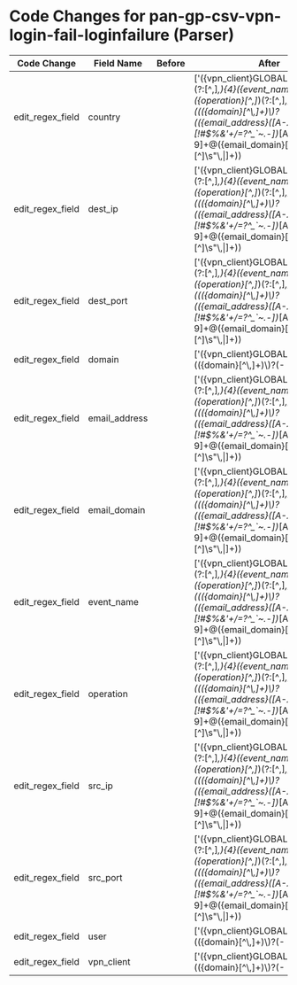 # Code Changes for pan-gp-csv-vpn-login-fail-loginfailure (Parser)

| Code Change | Field Name | Before | After |
|-------------|------------|--------|-------|
| edit_regex_field | country |  | ['({vpn_client}GLOBALPROTECT),(?:[^,]*,){4}({event_name}[^,]+)?,({operation}[^,]*)(?:[^,]*,){3}((({domain}[^\\,]+)\\)?(({email_address}([A-Za-z0-9]+[!#$%&\'+\/=?^_`~.-])*[A-Za-z0-9]+@({email_domain}[^\]\s"\\,\|]+\.[^\]\s"\\,\|]+))|(pre-logon|\.{3}|(-|na|({user}[\w\.\-]{1,40}\$?)))))?,({country}[^,]+)?,[^,]*,(|({src_ip}((([0-9a-fA-F.]{0,4}):{1,2}){1,7}([0-9a-fA-F]){0,4})|(((25[0-5]|(2[0-4]|1\d|[0-9]|)\d)\.?\b){4}))(:({src_port}\d+))?),[^,]*,(|0\.0\.0\.0|({dest_ip}((([0-9a-fA-F.]{0,4}):{1,2}){1,7}([0-9a-fA-F]){0,4})|(((25[0-5]|(2[0-4]|1\d|[0-9]|)\d)\.?\b){4}))(:({dest_port}\d+))?),'] |
| edit_regex_field | dest_ip |  | ['({vpn_client}GLOBALPROTECT),(?:[^,]*,){4}({event_name}[^,]+)?,({operation}[^,]*)(?:[^,]*,){3}((({domain}[^\\,]+)\\)?(({email_address}([A-Za-z0-9]+[!#$%&\'+\/=?^_`~.-])*[A-Za-z0-9]+@({email_domain}[^\]\s"\\,\|]+\.[^\]\s"\\,\|]+))|(pre-logon|\.{3}|(-|na|({user}[\w\.\-]{1,40}\$?)))))?,({country}[^,]+)?,[^,]*,(|({src_ip}((([0-9a-fA-F.]{0,4}):{1,2}){1,7}([0-9a-fA-F]){0,4})|(((25[0-5]|(2[0-4]|1\d|[0-9]|)\d)\.?\b){4}))(:({src_port}\d+))?),[^,]*,(|0\.0\.0\.0|({dest_ip}((([0-9a-fA-F.]{0,4}):{1,2}){1,7}([0-9a-fA-F]){0,4})|(((25[0-5]|(2[0-4]|1\d|[0-9]|)\d)\.?\b){4}))(:({dest_port}\d+))?),'] |
| edit_regex_field | dest_port |  | ['({vpn_client}GLOBALPROTECT),(?:[^,]*,){4}({event_name}[^,]+)?,({operation}[^,]*)(?:[^,]*,){3}((({domain}[^\\,]+)\\)?(({email_address}([A-Za-z0-9]+[!#$%&\'+\/=?^_`~.-])*[A-Za-z0-9]+@({email_domain}[^\]\s"\\,\|]+\.[^\]\s"\\,\|]+))|(pre-logon|\.{3}|(-|na|({user}[\w\.\-]{1,40}\$?)))))?,({country}[^,]+)?,[^,]*,(|({src_ip}((([0-9a-fA-F.]{0,4}):{1,2}){1,7}([0-9a-fA-F]){0,4})|(((25[0-5]|(2[0-4]|1\d|[0-9]|)\d)\.?\b){4}))(:({src_port}\d+))?),[^,]*,(|0\.0\.0\.0|({dest_ip}((([0-9a-fA-F.]{0,4}):{1,2}){1,7}([0-9a-fA-F]){0,4})|(((25[0-5]|(2[0-4]|1\d|[0-9]|)\d)\.?\b){4}))(:({dest_port}\d+))?),'] |
| edit_regex_field | domain |  | ['({vpn_client}GLOBALPROTECT),"+(({domain}[^\\,]+)\\)?(-|na|({user}[\w\.\-\!\#\^\~]{1,40}\$?))"+,', '({vpn_client}GLOBALPROTECT),(?:[^,]*,){4}({event_name}[^,]+)?,({operation}[^,]*)(?:[^,]*,){3}((({domain}[^\\,]+)\\)?(({email_address}([A-Za-z0-9]+[!#$%&\'+\/=?^_`~.-])*[A-Za-z0-9]+@({email_domain}[^\]\s"\\,\|]+\.[^\]\s"\\,\|]+))|(pre-logon|\.{3}|(-|na|({user}[\w\.\-]{1,40}\$?)))))?,({country}[^,]+)?,[^,]*,(|({src_ip}((([0-9a-fA-F.]{0,4}):{1,2}){1,7}([0-9a-fA-F]){0,4})|(((25[0-5]|(2[0-4]|1\d|[0-9]|)\d)\.?\b){4}))(:({src_port}\d+))?),[^,]*,(|0\.0\.0\.0|({dest_ip}((([0-9a-fA-F.]{0,4}):{1,2}){1,7}([0-9a-fA-F]){0,4})|(((25[0-5]|(2[0-4]|1\d|[0-9]|)\d)\.?\b){4}))(:({dest_port}\d+))?),'] |
| edit_regex_field | email_address |  | ['({vpn_client}GLOBALPROTECT),(?:[^,]*,){4}({event_name}[^,]+)?,({operation}[^,]*)(?:[^,]*,){3}((({domain}[^\\,]+)\\)?(({email_address}([A-Za-z0-9]+[!#$%&\'+\/=?^_`~.-])*[A-Za-z0-9]+@({email_domain}[^\]\s"\\,\|]+\.[^\]\s"\\,\|]+))|(pre-logon|\.{3}|(-|na|({user}[\w\.\-]{1,40}\$?)))))?,({country}[^,]+)?,[^,]*,(|({src_ip}((([0-9a-fA-F.]{0,4}):{1,2}){1,7}([0-9a-fA-F]){0,4})|(((25[0-5]|(2[0-4]|1\d|[0-9]|)\d)\.?\b){4}))(:({src_port}\d+))?),[^,]*,(|0\.0\.0\.0|({dest_ip}((([0-9a-fA-F.]{0,4}):{1,2}){1,7}([0-9a-fA-F]){0,4})|(((25[0-5]|(2[0-4]|1\d|[0-9]|)\d)\.?\b){4}))(:({dest_port}\d+))?),'] |
| edit_regex_field | email_domain |  | ['({vpn_client}GLOBALPROTECT),(?:[^,]*,){4}({event_name}[^,]+)?,({operation}[^,]*)(?:[^,]*,){3}((({domain}[^\\,]+)\\)?(({email_address}([A-Za-z0-9]+[!#$%&\'+\/=?^_`~.-])*[A-Za-z0-9]+@({email_domain}[^\]\s"\\,\|]+\.[^\]\s"\\,\|]+))|(pre-logon|\.{3}|(-|na|({user}[\w\.\-]{1,40}\$?)))))?,({country}[^,]+)?,[^,]*,(|({src_ip}((([0-9a-fA-F.]{0,4}):{1,2}){1,7}([0-9a-fA-F]){0,4})|(((25[0-5]|(2[0-4]|1\d|[0-9]|)\d)\.?\b){4}))(:({src_port}\d+))?),[^,]*,(|0\.0\.0\.0|({dest_ip}((([0-9a-fA-F.]{0,4}):{1,2}){1,7}([0-9a-fA-F]){0,4})|(((25[0-5]|(2[0-4]|1\d|[0-9]|)\d)\.?\b){4}))(:({dest_port}\d+))?),'] |
| edit_regex_field | event_name |  | ['({vpn_client}GLOBALPROTECT),(?:[^,]*,){4}({event_name}[^,]+)?,({operation}[^,]*)(?:[^,]*,){3}((({domain}[^\\,]+)\\)?(({email_address}([A-Za-z0-9]+[!#$%&\'+\/=?^_`~.-])*[A-Za-z0-9]+@({email_domain}[^\]\s"\\,\|]+\.[^\]\s"\\,\|]+))|(pre-logon|\.{3}|(-|na|({user}[\w\.\-]{1,40}\$?)))))?,({country}[^,]+)?,[^,]*,(|({src_ip}((([0-9a-fA-F.]{0,4}):{1,2}){1,7}([0-9a-fA-F]){0,4})|(((25[0-5]|(2[0-4]|1\d|[0-9]|)\d)\.?\b){4}))(:({src_port}\d+))?),[^,]*,(|0\.0\.0\.0|({dest_ip}((([0-9a-fA-F.]{0,4}):{1,2}){1,7}([0-9a-fA-F]){0,4})|(((25[0-5]|(2[0-4]|1\d|[0-9]|)\d)\.?\b){4}))(:({dest_port}\d+))?),'] |
| edit_regex_field | operation |  | ['({vpn_client}GLOBALPROTECT),(?:[^,]*,){4}({event_name}[^,]+)?,({operation}[^,]*)(?:[^,]*,){3}((({domain}[^\\,]+)\\)?(({email_address}([A-Za-z0-9]+[!#$%&\'+\/=?^_`~.-])*[A-Za-z0-9]+@({email_domain}[^\]\s"\\,\|]+\.[^\]\s"\\,\|]+))|(pre-logon|\.{3}|(-|na|({user}[\w\.\-]{1,40}\$?)))))?,({country}[^,]+)?,[^,]*,(|({src_ip}((([0-9a-fA-F.]{0,4}):{1,2}){1,7}([0-9a-fA-F]){0,4})|(((25[0-5]|(2[0-4]|1\d|[0-9]|)\d)\.?\b){4}))(:({src_port}\d+))?),[^,]*,(|0\.0\.0\.0|({dest_ip}((([0-9a-fA-F.]{0,4}):{1,2}){1,7}([0-9a-fA-F]){0,4})|(((25[0-5]|(2[0-4]|1\d|[0-9]|)\d)\.?\b){4}))(:({dest_port}\d+))?),'] |
| edit_regex_field | src_ip |  | ['({vpn_client}GLOBALPROTECT),(?:[^,]*,){4}({event_name}[^,]+)?,({operation}[^,]*)(?:[^,]*,){3}((({domain}[^\\,]+)\\)?(({email_address}([A-Za-z0-9]+[!#$%&\'+\/=?^_`~.-])*[A-Za-z0-9]+@({email_domain}[^\]\s"\\,\|]+\.[^\]\s"\\,\|]+))|(pre-logon|\.{3}|(-|na|({user}[\w\.\-]{1,40}\$?)))))?,({country}[^,]+)?,[^,]*,(|({src_ip}((([0-9a-fA-F.]{0,4}):{1,2}){1,7}([0-9a-fA-F]){0,4})|(((25[0-5]|(2[0-4]|1\d|[0-9]|)\d)\.?\b){4}))(:({src_port}\d+))?),[^,]*,(|0\.0\.0\.0|({dest_ip}((([0-9a-fA-F.]{0,4}):{1,2}){1,7}([0-9a-fA-F]){0,4})|(((25[0-5]|(2[0-4]|1\d|[0-9]|)\d)\.?\b){4}))(:({dest_port}\d+))?),'] |
| edit_regex_field | src_port |  | ['({vpn_client}GLOBALPROTECT),(?:[^,]*,){4}({event_name}[^,]+)?,({operation}[^,]*)(?:[^,]*,){3}((({domain}[^\\,]+)\\)?(({email_address}([A-Za-z0-9]+[!#$%&\'+\/=?^_`~.-])*[A-Za-z0-9]+@({email_domain}[^\]\s"\\,\|]+\.[^\]\s"\\,\|]+))|(pre-logon|\.{3}|(-|na|({user}[\w\.\-]{1,40}\$?)))))?,({country}[^,]+)?,[^,]*,(|({src_ip}((([0-9a-fA-F.]{0,4}):{1,2}){1,7}([0-9a-fA-F]){0,4})|(((25[0-5]|(2[0-4]|1\d|[0-9]|)\d)\.?\b){4}))(:({src_port}\d+))?),[^,]*,(|0\.0\.0\.0|({dest_ip}((([0-9a-fA-F.]{0,4}):{1,2}){1,7}([0-9a-fA-F]){0,4})|(((25[0-5]|(2[0-4]|1\d|[0-9]|)\d)\.?\b){4}))(:({dest_port}\d+))?),'] |
| edit_regex_field | user |  | ['({vpn_client}GLOBALPROTECT),"+(({domain}[^\\,]+)\\)?(-|na|({user}[\w\.\-\!\#\^\~]{1,40}\$?))"+,', '({vpn_client}GLOBALPROTECT),(?:[^,]*,){4}({event_name}[^,]+)?,({operation}[^,]*)(?:[^,]*,){3}((({domain}[^\\,]+)\\)?(({email_address}([A-Za-z0-9]+[!#$%&\'+\/=?^_`~.-])*[A-Za-z0-9]+@({email_domain}[^\]\s"\\,\|]+\.[^\]\s"\\,\|]+))|(pre-logon|\.{3}|(-|na|({user}[\w\.\-]{1,40}\$?)))))?,({country}[^,]+)?,[^,]*,(|({src_ip}((([0-9a-fA-F.]{0,4}):{1,2}){1,7}([0-9a-fA-F]){0,4})|(((25[0-5]|(2[0-4]|1\d|[0-9]|)\d)\.?\b){4}))(:({src_port}\d+))?),[^,]*,(|0\.0\.0\.0|({dest_ip}((([0-9a-fA-F.]{0,4}):{1,2}){1,7}([0-9a-fA-F]){0,4})|(((25[0-5]|(2[0-4]|1\d|[0-9]|)\d)\.?\b){4}))(:({dest_port}\d+))?),'] |
| edit_regex_field | vpn_client |  | ['({vpn_client}GLOBALPROTECT),"+(({domain}[^\\,]+)\\)?(-|na|({user}[\w\.\-\!\#\^\~]{1,40}\$?))"+,', '({vpn_client}GLOBALPROTECT),(?:[^,]*,){4}({event_name}[^,]+)?,({operation}[^,]*)(?:[^,]*,){3}((({domain}[^\\,]+)\\)?(({email_address}([A-Za-z0-9]+[!#$%&\'+\/=?^_`~.-])*[A-Za-z0-9]+@({email_domain}[^\]\s"\\,\|]+\.[^\]\s"\\,\|]+))|(pre-logon|\.{3}|(-|na|({user}[\w\.\-]{1,40}\$?)))))?,({country}[^,]+)?,[^,]*,(|({src_ip}((([0-9a-fA-F.]{0,4}):{1,2}){1,7}([0-9a-fA-F]){0,4})|(((25[0-5]|(2[0-4]|1\d|[0-9]|)\d)\.?\b){4}))(:({src_port}\d+))?),[^,]*,(|0\.0\.0\.0|({dest_ip}((([0-9a-fA-F.]{0,4}):{1,2}){1,7}([0-9a-fA-F]){0,4})|(((25[0-5]|(2[0-4]|1\d|[0-9]|)\d)\.?\b){4}))(:({dest_port}\d+))?),'] |